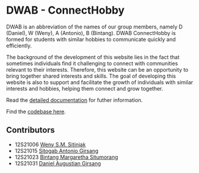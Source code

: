 # DWAB - ConnectHobby

DWAB is an abbreviation of the names of our group members, namely D (Daniel), W (Weny), A (Antonio), B (Bintang). DWAB ConnectHobby is formed for students with similar hobbies to communicate quickly and efficiently.

The background of the development of this website lies in the fact that sometimes individuals find it challenging to connect with communities relevant to their interests. Therefore, this website can be an opportunity to bring together shared interests and skills. The goal of developing this website is also to support and facilitate the growth of individuals with similar interests and hobbies, helping them connect and grow together.

Read the [detailed documentation](/docs/README.md) for futher information.

Find the [codebase here](/webapp).

## Contributors

- 12S21006 [Weny S.M. Sitinjak](https://github.com/wenysiholmaritositinjak)
- 12S21015 [Sitogab Antonio Girsang](https://github.com/SitogabAntonio)
- 12S21023 [Bintang Margaretha Situmorang](https://github.com/bintangmargarethasitumorang)
- 12S21031 [Daniel Augustian Girsang](https://github.com/danielaugust67)

